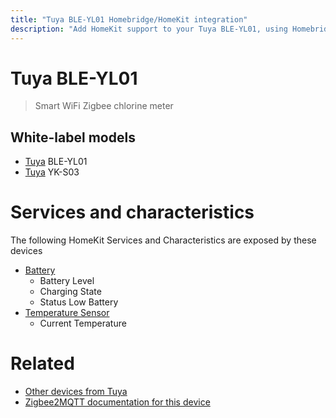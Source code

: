 ```yaml
---
title: "Tuya BLE-YL01 Homebridge/HomeKit integration"
description: "Add HomeKit support to your Tuya BLE-YL01, using Homebridge, Zigbee2MQTT and homebridge-z2m."
---
```

<!---
This file has been GENERATED using src/docgen/docgen.ts
DO NOT EDIT THIS FILE MANUALLY!
-->
# Tuya BLE-YL01
> Smart WiFi Zigbee chlorine meter


## White-label models
* [Tuya](../index.md#tuya) BLE-YL01
* [Tuya](../index.md#tuya) YK-S03

# Services and characteristics
The following HomeKit Services and Characteristics are exposed by
these devices

* [Battery](../../battery.md)
  * Battery Level
  * Charging State
  * Status Low Battery
* [Temperature Sensor](../../sensors.md)
  * Current Temperature


# Related
* [Other devices from Tuya](../index.md#tuya)
* [Zigbee2MQTT documentation for this device](https://www.zigbee2mqtt.io/devices/BLE-YL01.html)